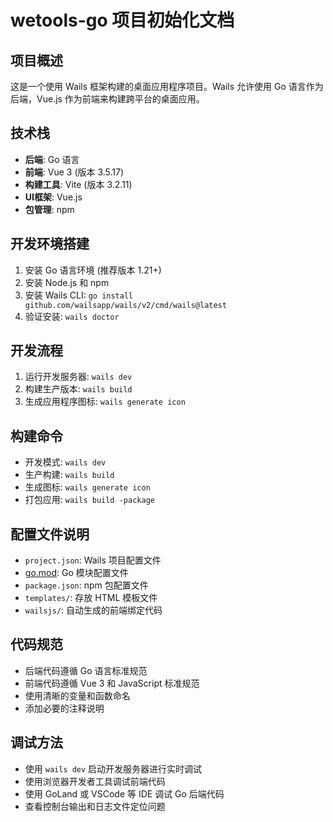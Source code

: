 # wetools-go 项目初始化文档

## 项目概述

这是一个使用 Wails 框架构建的桌面应用程序项目。Wails 允许使用 Go 语言作为后端，Vue.js 作为前端来构建跨平台的桌面应用。

## 技术栈

- **后端**: Go 语言
- **前端**: Vue 3 (版本 3.5.17)
- **构建工具**: Vite (版本 3.2.11)
- **UI框架**: Vue.js
- **包管理**: npm


## 开发环境搭建

1. 安装 Go 语言环境 (推荐版本 1.21+)
2. 安装 Node.js 和 npm
3. 安装 Wails CLI: `go install github.com/wailsapp/wails/v2/cmd/wails@latest`
4. 验证安装: `wails doctor`

## 开发流程

1. 运行开发服务器: `wails dev`
2. 构建生产版本: `wails build`
3. 生成应用程序图标: `wails generate icon`

## 构建命令

- 开发模式: `wails dev`
- 生产构建: `wails build`
- 生成图标: `wails generate icon`
- 打包应用: `wails build -package`

## 配置文件说明

- `project.json`: Wails 项目配置文件
- [go.mod](file://d:\thinks\other\github\wetools-go\go.mod): Go 模块配置文件
- `package.json`: npm 包配置文件
- `templates/`: 存放 HTML 模板文件
- `wailsjs/`: 自动生成的前端绑定代码

## 代码规范

- 后端代码遵循 Go 语言标准规范
- 前端代码遵循 Vue 3 和 JavaScript 标准规范
- 使用清晰的变量和函数命名
- 添加必要的注释说明

## 调试方法

- 使用 `wails dev` 启动开发服务器进行实时调试
- 使用浏览器开发者工具调试前端代码
- 使用 GoLand 或 VSCode 等 IDE 调试 Go 后端代码
- 查看控制台输出和日志文件定位问题